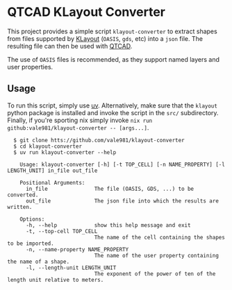 # QTCAD KLayout Converter

This project provides a simple script `klayout-converter` to extract
shapes from files supported by [KLayout](https://www.klayout.de/)
(`OASIS`, `gds`, etc) into a `json` file. The resulting file can then
be used with [QTCAD](https://nanoacademic.com/solutions/qtcad/).

The use of `OASIS` files is recommended, as they support named layers
and user properties.

## Usage
To run this script, simply use
[uv](https://docs.astral.sh/uv/getting-started/installation/). Alternatively,
make sure that the `klayout` python package is installed and invoke
the script in the `src/` subdirectory. Finally, if you're sporting nix simply invoke `nix run github:vale981/klayout-converter -- [args...]`.

```shell
  $ git clone htts://github.com/vale981/klayout-converter
  $ cd klayout-converter
  $ uv run klayout-converter --help

    Usage: klayout-converter [-h] [-t TOP_CELL] [-n NAME_PROPERTY] [-l LENGTH_UNIT] in_file out_file

    Positional Arguments:
      in_file               The file (OASIS, GDS, ...) to be converted.
      out_file              The json file into which the results are written.

    Options:
      -h, --help            show this help message and exit
      -t, --top-cell TOP_CELL
                            The name of the cell containing the shapes to be imported.
      -n, --name-property NAME_PROPERTY
                            The name of the user property containing the name of a shape.
      -l, --length-unit LENGTH_UNIT
                            The exponent of the power of ten of the length unit relative to meters.
```
